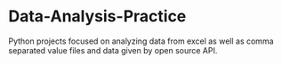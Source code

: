 # Data-Analysis-Practice
Python projects focused on analyzing data from excel as well as comma separated value files and data given by open source API.
